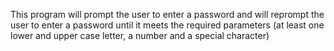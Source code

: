 This program will prompt the user to enter a password and will reprompt the user to enter a password until it meets the required parameters (at least one lower and upper case letter, a number and a special character)
